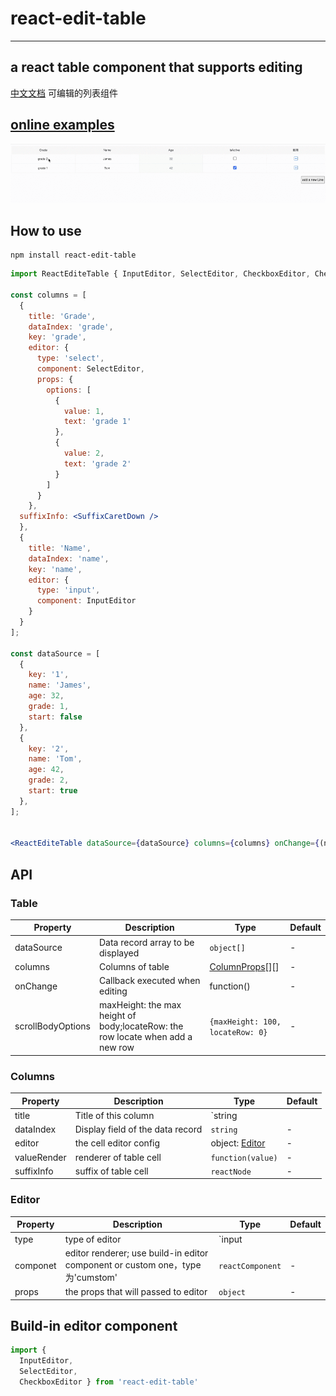 # react-edit-table 
---
## a react table component that supports editing
[中文文档](./README_CN.md) 可编辑的列表组件

## [online examples](https://weber-cd.github.io/react-edit-table)

![demo gif](demo.gif)

## How to use

```
npm install react-edit-table
```

```jsx
import ReactEditeTable { InputEditor, SelectEditor, CheckboxEditor, CheckboxRender } from 'react-edit-table'

const columns = [
  {
    title: 'Grade',
    dataIndex: 'grade',
    key: 'grade',
    editor: {
      type: 'select',
      component: SelectEditor,
      props: {
        options: [
          {
            value: 1,
            text: 'grade 1'
          }, 
          {
            value: 2,
            text: 'grade 2'
          }
        ]
      }
    },
  suffixInfo: <SuffixCaretDown />
  },
  {
    title: 'Name',
    dataIndex: 'name',
    key: 'name',
    editor: {
      type: 'input',
      component: InputEditor
    }
  }
];

const dataSource = [
  {
    key: '1',
    name: 'James',
    age: 32,
    grade: 1,
    start: false
  },
  {
    key: '2',
    name: 'Tom',
    age: 42,
    grade: 2,
    start: true
  },
];


<ReactEditeTable dataSource={dataSource} columns={columns} onChange={(newDataSource=>{}}/>;
```


## API

### Table

| Property | Description | Type | Default |
| --- | --- | ---| ---|
| dataSource | Data record array to be displayed | `object[]` | - | 
| columns | Columns of table | [ColumnProps](#ColumnProps)[][] | - | 
| onChange | Callback executed when editing | function() | -|
| scrollBodyOptions | maxHeight: the max height of body;locateRow: the row locate when add a new row  | `{maxHeight: 100,  locateRow: 0}` | -|


### <span id="ColumnProps">Columns</span>

| Property | Description | Type | Default |
| --- | --- | --- | --- |
| title | Title of this column | `string || ReactNode` | - |
| dataIndex |  Display field of the data record | `string` | - | 
| editor | the cell editor config | object: [Editor](#EditorConfig) | - | 
| valueRender | renderer of table cell | `function(value)` | - | 
| suffixInfo | suffix of table cell | `reactNode` | - | 

### <span id="EditorConfig">Editor</span>
| Property | Description | Type | Default |
| --- | --- | --- | --- |
| type | type of editor | `input || select || checkbox`  | - |
| componet | editor renderer; use build-in editor component or custom one，type为'cumstom' | `reactComponent`| - |
| props | the props  that will passed to editor| `object` |-|

##  Build-in editor component
```js
import {
  InputEditor,
  SelectEditor,
  CheckboxEditor } from 'react-edit-table'
```


